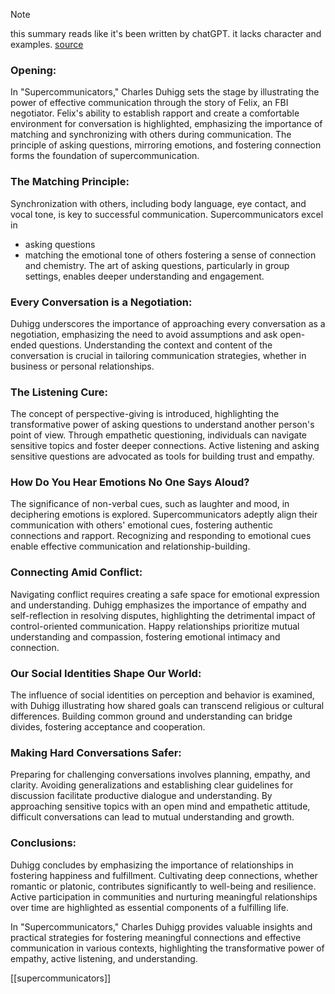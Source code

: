 
> [!NOTE]
> this summary reads like it's been written by chatGPT. it lacks character and examples.
> [source](https://www.linkedin.com/pulse/useful-concise-summary-supercommunicators-charles-matt-hutson-m-ed-wc2rc/) 

### Opening:

In "Supercommunicators," Charles Duhigg sets the stage by illustrating the power of effective communication through the story of Felix, an FBI negotiator. Felix's ability to establish rapport and create a comfortable environment for conversation is highlighted, emphasizing the importance of matching and synchronizing with others during communication. The principle of asking questions, mirroring emotions, and fostering connection forms the foundation of supercommunication.

### The Matching Principle:

Synchronization with others, including body language, eye contact, and vocal tone, is key to successful communication. Supercommunicators excel in 
- asking questions 
- matching the emotional tone of others
fostering a sense of connection and chemistry. The art of asking questions, particularly in group settings, enables deeper understanding and engagement.

### Every Conversation is a Negotiation:

Duhigg underscores the importance of approaching every conversation as a negotiation, emphasizing the need to avoid assumptions and ask open-ended questions. Understanding the context and content of the conversation is crucial in tailoring communication strategies, whether in business or personal relationships.

### The Listening Cure:

The concept of perspective-giving is introduced, highlighting the transformative power of asking questions to understand another person's point of view. Through empathetic questioning, individuals can navigate sensitive topics and foster deeper connections. Active listening and asking sensitive questions are advocated as tools for building trust and empathy.

### How Do You Hear Emotions No One Says Aloud?

The significance of non-verbal cues, such as laughter and mood, in deciphering emotions is explored. Supercommunicators adeptly align their communication with others' emotional cues, fostering authentic connections and rapport. Recognizing and responding to emotional cues enable effective communication and relationship-building.

### Connecting Amid Conflict:

Navigating conflict requires creating a safe space for emotional expression and understanding. Duhigg emphasizes the importance of empathy and self-reflection in resolving disputes, highlighting the detrimental impact of control-oriented communication. Happy relationships prioritize mutual understanding and compassion, fostering emotional intimacy and connection.

### Our Social Identities Shape Our World:

The influence of social identities on perception and behavior is examined, with Duhigg illustrating how shared goals can transcend religious or cultural differences. Building common ground and understanding can bridge divides, fostering acceptance and cooperation.

### Making Hard Conversations Safer:

Preparing for challenging conversations involves planning, empathy, and clarity. Avoiding generalizations and establishing clear guidelines for discussion facilitate productive dialogue and understanding. By approaching sensitive topics with an open mind and empathetic attitude, difficult conversations can lead to mutual understanding and growth.

### Conclusions:

Duhigg concludes by emphasizing the importance of relationships in fostering happiness and fulfillment. Cultivating deep connections, whether romantic or platonic, contributes significantly to well-being and resilience. Active participation in communities and nurturing meaningful relationships over time are highlighted as essential components of a fulfilling life.

In "Supercommunicators," Charles Duhigg provides valuable insights and practical strategies for fostering meaningful connections and effective communication in various contexts, highlighting the transformative power of empathy, active listening, and understanding.

[[supercommunicators]]
